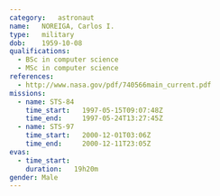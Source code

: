 ```yaml
---
category:	astronaut
name:	NOREIGA, Carlos I.
type:	military
dob:	1959-10-08
qualifications:
  - BSc in computer science
  - MSc in computer science
references:
  - http://www.nasa.gov/pdf/740566main_current.pdf
missions:
  - name: STS-84
    time_start:   1997-05-15T09:07:48Z
    time_end:     1997-05-24T13:27:45Z
  - name: STS-97
    time_start:   2000-12-01T03:06Z
    time_end:     2000-12-11T23:05Z
evas:
  - time_start: 
    duration:   19h20m
gender:	Male
---
```


